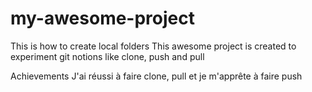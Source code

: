 # my-awesome-project
This is how to create local folders
This awesome project is created to experiment git notions like clone, push and pull

Achievements
J'ai réussi à faire clone, pull et je m'apprête à faire push

